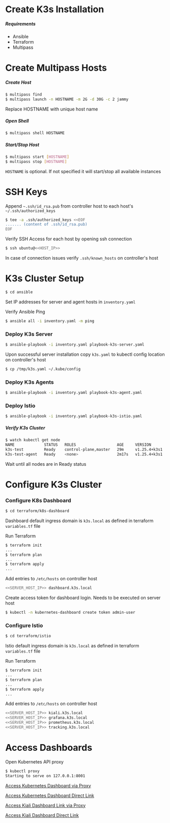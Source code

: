 # Create K3s Installation

##### Requirements

- Ansible
- Terraform
- Multipass

# Create Multipass Hosts

##### Create Host

```bash
$ multipass find
$ multipass launch -n HOSTNAME -m 2G -d 30G -c 2 jammy
```

Replace HOSTNAME with unique host name

##### Open Shell

```bash
$ multipass shell HOSTNAME
```

##### Start/Stop Host

```bash
$ multipass start [HOSTNAME]
$ multipass stop [HOSTNAME]
```

`HOSTNAME` is optional. If not specified it will start/stop all available instances

# SSH Keys
Append `~.ssh/id_rsa.pub` from controller host to each host's `~/.ssh/authorized_keys`

```bash
$ tee -a .ssh/authorized_keys <<EOF
....... (content of .ssh/id_rsa.pub)
EOF
```

Verify SSH Access for each host by opening ssh connection
```bash
$ ssh ubuntu@<<HOST_IP>>
```

In case of connection issues verify `.ssh/known_hosts` on controller's host

# K3s Cluster Setup

```bash
$ cd ansible
```

Set IP addresses for server and agent hosts in `inventory.yaml`

Verify Ansible Ping

```bash
$ ansible all -i inventory.yaml -m ping
```

### Deploy K3s Server

```bash
$ ansible-playbook -i inventory.yaml playbook-k3s-server.yaml
```

Upon successful server installation copy `k3s.yaml` to kubectl config location on controller's host
```bash
$ cp /tmp/k3s.yaml ~/.kube/config
```
### Deploy K3s Agents

```bash
$ ansible-playbook -i inventory.yaml playbook-k3s-agent.yaml
```

### Deploy Istio

```bash
$ ansible-playbook -i inventory.yaml playbook-k3s-istio.yaml
```

##### Verify K3s Cluster

```bash
$ watch kubectl get node
NAME             STATUS   ROLES                  AGE     VERSION
k3s-test         Ready    control-plane,master   29m     v1.25.4+k3s1
k3s-test-agent   Ready    <none>                 2m17s   v1.25.4+k3s1
```
Wait until all nodes are in Ready status

# Configure K3s Cluster

### Configure K8s Dashboard
```bash
$ cd terraform/k8s-dashboard
```
Dashboard default ingress domain is `k3s.local` as defined in terraform `variables.tf` file

Run Terraform
```bash
$ terraform init
...
$ terraform plan
...
$ terraform apply
...
```

Add entries to `/etc/hosts` on controller host
```bash
<<SERVER_HOST_IP>> dashboard.k3s.local
```

Create access token for dashboard login. Needs to be executed on server host

```bash
$ kubectl -n kubernetes-dashboard create token admin-user
```

### Configure Istio

```bash
$ cd terraform/istio
```

Istio default ingress domain is `k3s.local` as defined in terraform `variables.tf` file

Run Terraform
```bash
$ terraform init
...
$ terraform plan
...
$ terraform apply
...
```

Add entries to `/etc/hosts` on controller host
```bash
<<SERVER_HOST_IP>> kiali.k3s.local
<<SERVER_HOST_IP>> grafana.k3s.local
<<SERVER_HOST_IP>> prometheus.k3s.local
<<SERVER_HOST_IP>> tracking.k3s.local
```
# Access Dashboards

Open Kubernetes API proxy

```bash
$ kubectl proxy
Starting to serve on 127.0.0.1:8001
```
[Access Kubernetes Dashboard via Proxy](http://localhost:8001/api/v1/namespaces/kubernetes-dashboard/services/https:kubernetes-dashboard:/proxy/#!/login)

[Access Kubernetes Dashboard Direct Link](https://dashboard.k3s.local)

[Access Kiali Dashboard Link via Proxy](http://localhost:8001/api/v1/namespaces/istio-system/services/kiali:20001/proxy/kiali)

[Access Kiali Dashboard Direct Link](https://kiali.k3s.local)